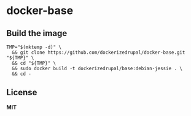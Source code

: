 # docker-base

## Build the image

    TMP="$(mktemp -d)" \
      && git clone https://github.com/dockerizedrupal/docker-base.git "${TMP}" \
      && cd "${TMP}" \
      && sudo docker build -t dockerizedrupal/base:debian-jessie . \
      && cd -

## License

**MIT**
